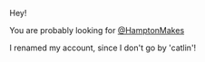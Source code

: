 Hey!

You are probably looking for [@HamptonMakes](https://github.com/hamptonmakes)

I renamed my account, since I don't go by 'catlin'!
